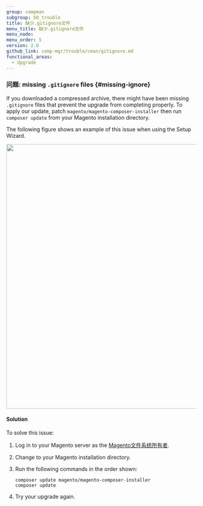 ```yaml
---
group: compman
subgroup: 50_trouble
title: 缺少.gitignore文件
menu_title: 缺少.gitignore文件
menu_node:
menu_order: 5
version: 2.0
github_link: comp-mgr/trouble/cman/gitignore.md
functional_areas:
  - Upgrade
---
```


### 问题: missing `.gitignore` files {#missing-ignore}
If you downloaded a compressed archive, there might have been missing `.gitignore` files that prevent the upgrade from completing properly. To apply our update, patch `magento/magento-composer-installer` then run `composer update` from your Magento installation directory. 

The following figure shows an example of this issue when using the Setup Wizard.

<img src="{{ site.baseurl }}/common/images/upgr_gitignore-err.png" width="700px">

#### Solution
To solve this issue:

1.	Log in to your Magento server as the <a href="{{ page.baseurl }}/install-gde/prereq/apache-user.html">Magento文件系统所有者</a>.
2.	Change to your Magento installation directory.
3.	Run the following commands in the order shown:

		composer update magento/magento-composer-installer
		composer update

4.	Try your upgrade again.
